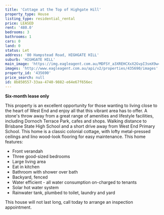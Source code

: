 ```yaml
---
title: 'Cottage at the Top of Highgate Hill'
property_type: House
listing_type: residential_rental
price: LEASED
rent: '480.0'
bedrooms: 3
bathrooms: 1
cars: 0
land: 0
status: Let
address: '80 Hampstead Road, HIGHGATE HILL'
suburb: 'HIGHGATE HILL'
main_image: 'https://img.eagleagent.com.au/MDFSY_a3XREHCXxX2GvpI3smX9w=/1280x854/smart/https://s3-us-west-2.amazonaws.com/eagleagent-orig/images/6826800/419793782-image-M.jpg'
images: 'http://www.eagleagent.com.au/api/v2/properties/435690/images'
property_id: '435690'
price_search: null
id: 8b850557-33aa-4740-9882-e64e67f656ec
---
```

**Six-month lease only**

This property is an excellent opportunity for those wanting to living close to the heart of West End and enjoy all that this vibrant area has to offer. A stone's throw away from a great range of amenities and lifestyle facilities, including Dornoch Terrace Park, cafes and shops. Walking distance to Brisbane State High School and a short drive away from West End Primary School. This home is a classic colonial cottage, with lofty metal-pressed ceilings and lino wood-look flooring for easy maintenance. This home features:

*  Front verandah
*  Three good-sized bedrooms
*  Large living area
*  Eat in kitchen
*  Bathroom with shower over bath
*  Backyard, fenced
*  Water efficient - all water consumption on-charged to tenants
*  Solar hot water system
*  Rainwater tank, plumbed to toilet, laundry and yard

This house will not last long, call today to arrange an inspection appointment.